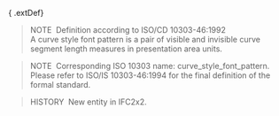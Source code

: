 { .extDef}
> NOTE&nbsp; Definition according to ISO/CD 10303-46:1992  
> A curve style font pattern is a pair of visible and invisible curve segment length measures in presentation area units.

> NOTE&nbsp; Corresponding ISO 10303 name: curve_style_font_pattern. Please refer to ISO/IS 10303-46:1994 for the final definition of the formal standard.

> HISTORY&nbsp; New entity in IFC2x2.